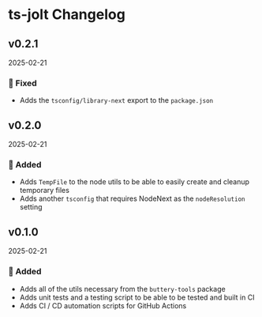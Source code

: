 # ts-jolt Changelog

## v0.2.1

2025-02-21

### 🐛 Fixed

- Adds the `tsconfig/library-next` export to the `package.json`

## v0.2.0

2025-02-21

### 🚀 Added

- Adds `TempFile` to the node utils to be able to easily create and cleanup temporary files
- Adds another `tsconfig` that requires NodeNext as the `nodeResolution` setting

## v0.1.0

2025-02-21

### 🚀 Added

- Adds all of the utils necessary from the `buttery-tools` package
- Adds unit tests and a testing script to be able to be tested and built in CI
- Adds CI / CD automation scripts for GitHub Actions
